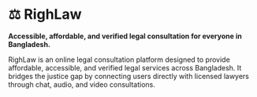 # ⚖️ RighLaw  

**Accessible, affordable, and verified legal consultation for everyone in Bangladesh.**  

RighLaw is an online legal consultation platform designed to provide affordable, accessible, and verified legal services across Bangladesh. It bridges the justice gap by connecting users directly with licensed lawyers through chat, audio, and video consultations.
